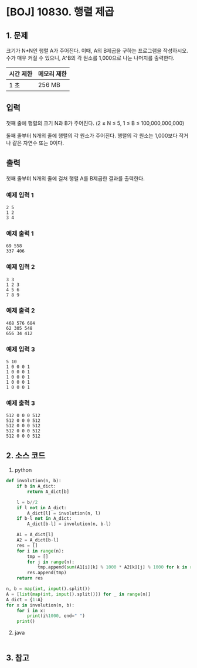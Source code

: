 # [BOJ] 10830. 행렬 제곱

## 1. 문제

크기가 N*N인 행렬 A가 주어진다. 이때, A의 B제곱을 구하는 프로그램을 작성하시오. 수가 매우 커질 수 있으니, A^B의 각 원소를 1,000으로 나눈 나머지를 출력한다.


| 시간 제한 | 메모리 제한 |
|:------|:-------| 
| 1 초   | 256 MB |


## 입력

첫째 줄에 행렬의 크기 N과 B가 주어진다. (2 ≤ N ≤  5, 1 ≤ B ≤ 100,000,000,000)

둘째 줄부터 N개의 줄에 행렬의 각 원소가 주어진다. 행렬의 각 원소는 1,000보다 작거나 같은 자연수 또는 0이다.


## 출력

첫째 줄부터 N개의 줄에 걸쳐 행렬 A를 B제곱한 결과를 출력한다.

### 예제 입력 1

```
2 5
1 2
3 4
```

### 예제 출력 1

```
69 558
337 406
```


### 예제 입력 2

```
3 3
1 2 3
4 5 6
7 8 9
```

### 예제 출력 2

```
468 576 684
62 305 548
656 34 412
```


### 예제 입력 3

```
5 10
1 0 0 0 1
1 0 0 0 1
1 0 0 0 1
1 0 0 0 1
1 0 0 0 1
```

### 예제 출력 3

```
512 0 0 0 512
512 0 0 0 512
512 0 0 0 512
512 0 0 0 512
512 0 0 0 512
```

## 2. 소스 코드

1. python

```python
def involution(n, b):
    if b in A_dict:
        return A_dict[b]

    l = b//2
    if l not in A_dict:
        A_dict[l] = involution(n, l)
    if b-l not in A_dict:
        A_dict[b-l] = involution(n, b-l)

    A1 = A_dict[l]
    A2 = A_dict[b-l]
    res = []
    for i in range(n):
        tmp = []
        for j in range(n):
            tmp.append(sum(A1[i][k] % 1000 * A2[k][j] % 1000 for k in range(n)) % 1000)
        res.append(tmp)
    return res

n, b = map(int, input().split())
A = [list(map(int, input().split())) for _ in range(n)]
A_dict = {1:A}
for x in involution(n, b):
    for i in x:
        print(i%1000, end=" ")
    print()
```

2. java

```java

```


## 3. 참고

```

```



